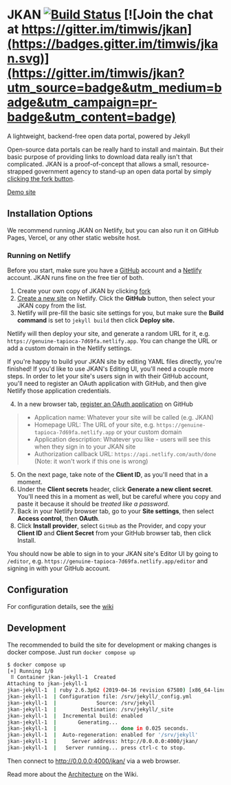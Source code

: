 # JKAN [![Build Status](https://travis-ci.org/timwis/jkan.svg?branch=gh-pages)](https://travis-ci.org/timwis/jkan) [![Join the chat at https://gitter.im/timwis/jkan](https://badges.gitter.im/timwis/jkan.svg)](https://gitter.im/timwis/jkan?utm_source=badge&utm_medium=badge&utm_campaign=pr-badge&utm_content=badge)
A lightweight, backend-free open data portal, powered by Jekyll

Open-source data portals can be really hard to install and maintain. But their
basic purpose of providing links to download data really isn't that complicated. JKAN is a proof-of-concept
that allows a small, resource-strapped government agency to stand-up an open data portal by simply
[clicking the fork button](https://help.github.com/articles/fork-a-repo/).

[Demo site](https://demo.jkan.io)

## Installation Options
We recommend running JKAN on Netlify, but you can also run it on GitHub Pages,
Vercel, or any other static website host.

### Running on Netlify
Before you start, make sure you have a [GitHub][github-signup] account and a [Netlify][netlify-signup] account. JKAN runs fine on the free tier of both.

1. Create your own copy of JKAN by clicking [fork][jkan-fork]
2. [Create a new site][netlify-new-site] on Netlify. Click the **GitHub** button, then select your JKAN copy from the list.
3. Netlify will pre-fill the basic site settings for you, but make sure the **Build command** is set to `jekyll build` then click **Deploy site.**

Netlify will then deploy your site, and generate a random URL for it, e.g. `https://genuine-tapioca-7d69fa.netlify.app`. You can change the URL or add a custom domain in the Netlify settings.

If you're happy to build your JKAN site by editing YAML files directly, you're finished! If you'd like to use JKAN's Editing UI, you'll need a couple more steps. In order to let your site's users sign in with their GitHub account, you'll need to register an OAuth application with GitHub, and then give Netlify those application credentials.

4. In a new browser tab, [register an OAuth application][github-new-oauth] on GitHub

> - Application name: Whatever your site will be called (e.g. JKAN)
> - Homepage URL: The URL of your site, e.g. `https://genuine-tapioca-7d69fa.netlify.app` or your custom domain
> - Application description: Whatever you like - users will see this when they sign in to your JKAN site
> - Authorization callback URL: `https://api.netlify.com/auth/done` (Note: it won't work if this one is wrong)

5. On the next page, take note of the **Client ID**, as you'll need that in a moment.
6. Under the **Client secrets** header, click **Generate a new client secret**. You'll need this in a moment as well, but be careful where you copy and paste it because it should be _treated like a password_.
7. Back in your Netlify browser tab, go to your **Site settings**, then select **Access control**, then **OAuth**.
8. Click **Install provider**, select `GitHub` as the Provider, and copy your **Client ID** and **Client Secret** from your GitHub browser tab, then click Install.

You should now be able to sign in to your JKAN site's Editor UI by going to `/editor`, e.g. `https://genuine-tapioca-7d69fa.netlify.app/editor` and signing in with your GitHub account.

## Configuration
For configuration details, see the [wiki](https://github.com/timwis/jkan/wiki)

## Development
The recommended to build the site for development or making changes is docker compose.  Just run ```docker compose up```

```bash
$ docker compose up
[+] Running 1/0
 ⠿ Container jkan-jekyll-1  Created                                                                                                                                                                                               0.0s
Attaching to jkan-jekyll-1
jkan-jekyll-1  | ruby 2.6.3p62 (2019-04-16 revision 67580) [x86_64-linux-musl]
jkan-jekyll-1  | Configuration file: /srv/jekyll/_config.yml
jkan-jekyll-1  |             Source: /srv/jekyll
jkan-jekyll-1  |        Destination: /srv/jekyll/_site
jkan-jekyll-1  |  Incremental build: enabled
jkan-jekyll-1  |       Generating... 
jkan-jekyll-1  |                     done in 0.025 seconds.
jkan-jekyll-1  |  Auto-regeneration: enabled for '/srv/jekyll'
jkan-jekyll-1  |     Server address: http://0.0.0.0:4000/jkan/
jkan-jekyll-1  |   Server running... press ctrl-c to stop.
```

Then connect to http://0.0.0.0:4000/jkan/ via a web browser.

Read more about the [Architecture](https://github.com/timwis/jkan/wiki/Architecture) on the Wiki.

[github-signup]: https://github.com/signup
[netlify-signup]: https://app.netlify.com/signup
[netlify-new-site]: https://app.netlify.com/start
[jkan-fork]: https://github.com/timwis/jkan/fork
[github-new-oauth]: https://github.com/settings/applications/new
